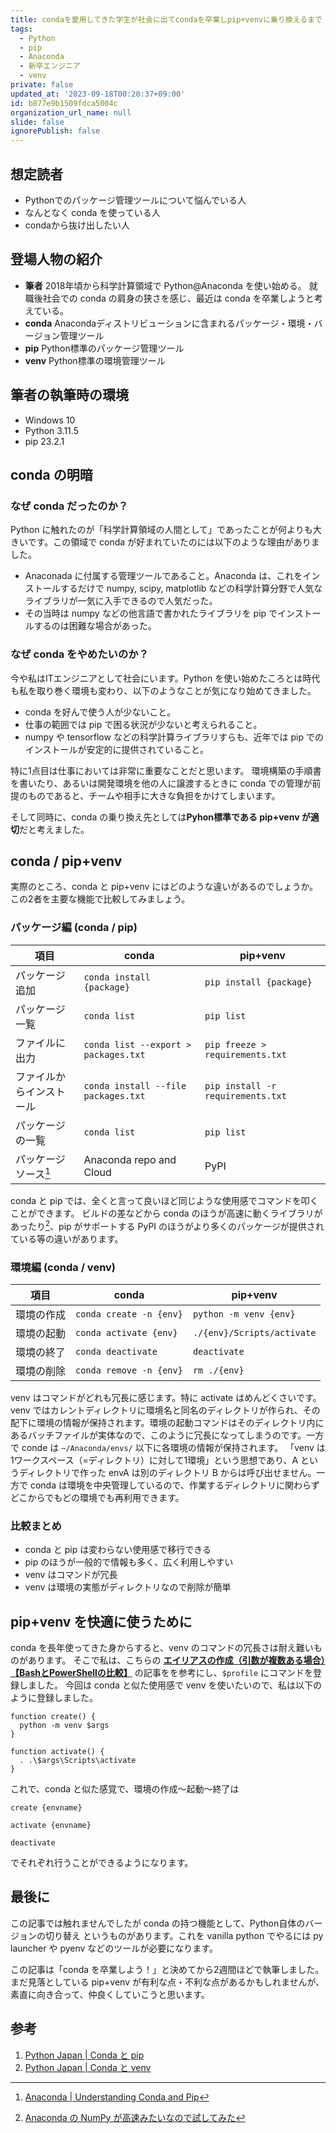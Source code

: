 ```yaml
---
title: condaを愛用してきた学生が社会に出てcondaを卒業しpip+venvに乗り換えるまで
tags:
  - Python
  - pip
  - Anaconda
  - 新卒エンジニア
  - venv
private: false
updated_at: '2023-09-18T00:20:37+09:00'
id: b877e9b1509fdca5004c
organization_url_name: null
slide: false
ignorePublish: false
---
```

## 想定読者
- Pythonでのパッケージ管理ツールについて悩んでいる人
- なんとなく conda を使っている人
- condaから抜け出したい人


## 登場人物の紹介
- **筆者**
  2018年頃から科学計算領域で Python@Anaconda を使い始める。
  就職後社会での conda の肩身の狭さを感じ、最近は conda を卒業しようと考えている。
- **conda**
  Anacondaディストリビューションに含まれるパッケージ・環境・バージョン管理ツール
- **pip**
  Python標準のパッケージ管理ツール
- **venv**
  Python標準の環境管理ツール


## 筆者の執筆時の環境
- Windows 10
- Python 3.11.5
- pip 23.2.1


## conda の明暗
### なぜ conda だったのか？
Python に触れたのが「科学計算領域の人間として」であったことが何よりも大きいです。この領域で conda が好まれていたのには以下のような理由がありました。
- Anaconada に付属する管理ツールであること。Anaconda は、これをインストールするだけで numpy, scipy, matplotlib などの科学計算分野で人気なライブラリが一気に入手できるので人気だった。
- その当時は  numpy などの他言語で書かれたライブラリを pip でインストールするのは困難な場合があった。


### なぜ conda をやめたいのか？
今や私はITエンジニアとして社会にいます。Python を使い始めたころとは時代も私を取り巻く環境も変わり、以下のようなことが気になり始めてきました。
- conda を好んで使う人が少ないこと。
- 仕事の範囲では pip で困る状況が少ないと考えられること。
- numpy や tensorflow などの科学計算ライブラリすらも、近年では pip でのインストールが安定的に提供されていること。

特に1点目は仕事においては非常に重要なことだと思います。
環境構築の手順書を書いたり、あるいは開発環境を他の人に譲渡するときに conda での管理が前提のものであると、チームや相手に大きな負担をかけてしまいます。

そして同時に、conda の乗り換え先としては**Pyhon標準である pip+venv が適切**だと考えました。


## conda / pip+venv
実際のところ、conda と pip+venv にはどのような違いがあるのでしょうか。この2者を主要な機能で比較してみましょう。

### パッケージ編 (conda / pip)
| 項目 | conda | pip+venv |
| ---- | ----- | -------- |
| パッケージ追加 | `conda install {package}` | `pip install {package}` |
| パッケージ一覧 | `conda list` | `pip list` |
| ファイルに出力 | `conda list --export > packages.txt` | `pip freeze > requirements.txt` |
| ファイルからインストール | `conda install --file packages.txt` | `pip install -r requirements.txt` |
| パッケージの一覧 | `conda list` | `pip list` |
| パッケージソース[^packageInstallSource] | Anaconda repo and Cloud | PyPI |

[^packageInstallSource]: [Anaconda | Understanding Conda and Pip](https://www.anaconda.com/blog/understanding-conda-and-pip)

conda と pip では、全くと言って良いほど同じような使用感でコマンドを叩くことができます。
ビルドの差などから conda のほうが高速に動くライブラリがあったり[^runSpeedConpare]、pip がサポートする PyPI のほうがより多くのパッケージが提供されている等の違いがあります。

[^runSpeedConpare]: [Anaconda の NumPy が高速みたいなので試してみた](https://tech.morikatron.ai/entry/2020/03/27/100000)


### 環境編 (conda / venv)
| 項目 | conda | pip+venv |
| ---- | ----- | -------- |
| 環境の作成 | `conda create -n {env}` | `python -m venv {env}` |
| 環境の起動 | `conda activate {env}` | `./{env}/Scripts/activate` |
| 環境の終了 | `conda deactivate` | `deactivate` |
| 環境の削除 | `conda remove -n {env}` | `rm ./{env}` |

venv はコマンドがどれも冗長に感じます。特に activate はめんどくさいです。
venv ではカレントディレクトリに環境名と同名のディレクトリが作られ、その配下に環境の情報が保持されます。環境の起動コマンドはそのディレクトリ内にあるバッチファイルが実体なので、このように冗長になってしまうのです。一方で conde は `~/Anaconda/envs/` 以下に各環境の情報が保持されます。
「venv は1ワークスペース（=ディレクトリ）に対して1環境」という思想であり、A というディレクトリで作った envA は別のディレクトリ B からは呼び出せません。一方で conda は環境を中央管理しているので、作業するディレクトリに関わらずどこからでもどの環境でも再利用できます。


### 比較まとめ
- conda と pip は変わらない使用感で移行できる
- pip のほうが一般的で情報も多く、広く利用しやすい
- venv はコマンドが冗長
- venv は環境の実態がディレクトリなので削除が簡単


## pip+venv を快適に使うために
conda を長年使ってきた身からすると、venv のコマンドの冗長さは耐え難いものがあります。
そこで私は、こちらの [**エイリアスの作成（引数が複数ある場合）【BashとPowerShellの比較】**](https://qiita.com/karakuri-t910/items/d751987065d4c52b3af4) の記事をを参考にし、`$profile` にコマンドを登録しました。
今回は conda と似た使用感で venv を使いたいので、私は以下のように登録しました。

```powershell:$profile
function create() {
  python -m venv $args
}

function activate() {
  . .\$args\Scripts\activate
}
```

これで、conda と似た感覚で、環境の作成～起動～終了は
```powershell:powershell
create {envname}
```
```powershell:powershell
activate {envname}
```
```powershell:powershell
deactivate
```
でそれぞれ行うことができるようになります。


## 最後に
この記事では触れませんでしたが conda の持つ機能として、Python自体のバージョンの切り替え というものがあります。これを vanilla python でやるには py launcher や pyenv などのツールが必要になります。

この記事は「conda を卒業しよう！」と決めてから2週間ほどで執筆しました。まだ見落としている pip+venv が有利な点・不利な点があるかもしれませんが、素直に向き合って、仲良くしていこうと思います。

## 参考
1. [Python Japan | Conda と pip](https://www.python.jp/install/anaconda/pip_and_conda.html)
2. [Python Japan | Conda と venv](https://www.python.jp/install/anaconda/conda_and_venv.html)
